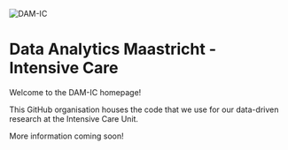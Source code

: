 ![DAM-IC](https://github.com/DAM-IC/.github/assets/29426481/84328994-4f48-457d-9262-609d8a367295)
# Data Analytics Maastricht - Intensive Care

Welcome to the DAM-IC homepage!

This GitHub organisation houses the code that we use for our data-driven research at the Intensive Care Unit.

More information coming soon!
